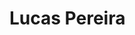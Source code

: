 # **Lucas Pereira**


<!-- 
- [x] HTML | CSS
 [Linkdin](https://www.linkedin.com/in/lucas-pereira-4aab17192/)  -->


<!-- 
**Lucasp20/Lucasp20** is a ✨ _special_ ✨ repository because its `README.md` (this file) appears on your GitHub profile.

Here are some ideas to get you started:

- 🔭 I’m currently working on ...
- 🌱 I’m currently learning ...
- 👯 I’m looking to collaborate on ...
- 🤔 I’m looking for help with ...
- 💬 Ask me about ...
- 📫 How to reach me: ...
- 😄 Pronouns: ...
- ⚡ Fun fact: ...
-->
